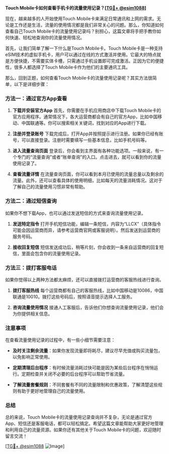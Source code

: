 **Touch Mobile卡如何查看手机卡的流量使用记录？[[TG💪+ @esim1088](https://t.me/s/esim1088)]**

现在，越来越多的人开始使用Touch Mobile卡来满足日常通讯和上网的需求。无论是工作还是生活，流量的使用情况都是我们非常关心的问题。那么，你知道如何查看自己Touch Mobile卡的流量使用记录吗？别担心，这篇文章将手把手教你如何快速、轻松地查询你的流量使用情况。

首先，让我们简单了解一下什么是Touch Mobile卡。Touch Mobile卡是一种支持eSIM技术的虚拟手机卡，用户可以通过在线的方式激活并使用。它最大的特点就是方便快捷，不需要实体卡槽，只需通过手机设置即可完成激活。正因为它的便捷性，很多人都选择了Touch Mobile卡作为他们的主要通讯工具。

那么，回到正题，如何查看Touch Mobile卡的流量使用记录呢？其实方法很简单，以下是详细步骤：

### 方法一：通过官方App查看

1. **下载并安装官方App**
   首先，你需要在手机应用商店中下载Touch Mobile卡的官方应用程序。通常情况下，各大运营商都会有自己的官方App，比如中国移动、中国联通等。你可以搜索相关关键词，找到对应的App进行下载。

2. **注册并登录账号**
   下载完成后，打开App并按照提示进行注册。如果你已经有账号，可以直接登录。注册时需要填写一些基本信息，比如手机号码等。

3. **进入流量查询页面**
   登录后，你会看到主界面有各种功能选项。一般来说，有一个专门的“流量查询”或者“账单查询”的入口。点击进去，就可以看到你的流量使用记录了。

4. **查看流量详情**
   在流量查询页面，你可以看到本月已使用的流量总量以及剩余的流量。此外，还可以查看具体的使用明细，比如每天的流量消耗情况。这对于了解自己的流量使用习惯非常有帮助。

### 方法二：通过短信查询

如果你不想下载App，也可以通过发送短信的方式来查询流量使用记录。

1. **发送特定指令**
   打开手机短信功能，编辑一条短信，内容为“LLCX”（具体指令可能会因运营商而异，请参考运营商官网或客服说明）。然后发送到运营商的服务号码。

2. **接收回复短信**
   短信发送成功后，稍等片刻，你会收到一条来自运营商的回复短信，里面会包含你的流量使用记录。

### 方法三：拨打客服电话

如果你觉得以上两种方法都太麻烦，还可以直接拨打运营商的客服热线进行查询。

1. **拨打客服热线**
   每个运营商都有自己的客服热线，比如中国移动是10086，中国联通是10010。拨打这些号码后，按照语音提示选择人工服务。

2. **咨询流量使用情况**
   接通人工客服后，告诉他们你想查询流量使用记录，他们会为你提供相关信息。

### 注意事项

在查看流量使用记录的过程中，有一些小细节需要注意：

- **及时关注剩余流量**：如果你发现流量即将耗尽，建议尽早充值或购买流量包，以免影响正常使用。
  
- **定期清理后台程序**：有时候流量消耗过快可能是因为某些后台程序在悄悄运行。定期检查并关闭不必要的后台程序可以帮助节省流量。

- **了解流量套餐规则**：不同套餐有不同的流量限制和优惠政策，了解清楚这些规则有助于更好地管理自己的流量使用。

### 总结

总的来说，Touch Mobile卡的流量使用记录查询并不复杂，无论是通过官方App、短信还是客服电话，都可以轻松搞定。希望这篇文章能帮助大家更好地管理和利用自己的流量资源。如果你还有其他关于Touch Mobile卡的问题，欢迎随时留言交流！

[[TG💪+ @esim1088](https://t.me/s/esim1088) ![Image](https://i.postimg.cc/4NQfJmqS/Snipaste-2025-05-13-00-14-12.png)]